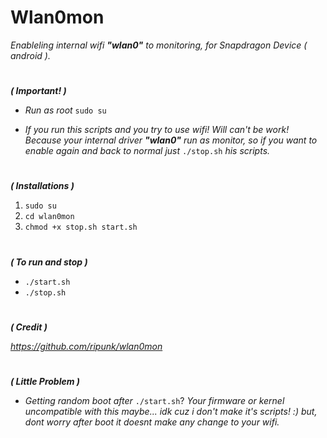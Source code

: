 # Wlan0mon
*Enableling internal wifi **"wlan0"** to monitoring,
for Snapdragon Device ( android ).*
#
#
***( Important! )***

- *Run as root* ```sudo su```

- *If you run this scripts and you try to use wifi! 
Will can't be work! 
Because your internal driver **"wlan0"** run as monitor, 
so if you want to enable again and back to normal 
just* ```./stop.sh``` *his scripts.*
#
***( Installations )***

1. ```sudo su```
2. ```cd wlan0mon```
3. ```chmod +x stop.sh start.sh```
#
***( To run and stop )***
 
- ```./start.sh```
- ```./stop.sh``` 
#
***( Credit )***

*https://github.com/ripunk/wlan0mon*
#
***( Little Problem )***

- *Getting random boot after* ```./start.sh```?
*Your firmware or kernel uncompatible with this maybe...
idk cuz i don't make it's scripts! :)* 
*but, dont worry after boot it doesnt make any change to your wifi.*
